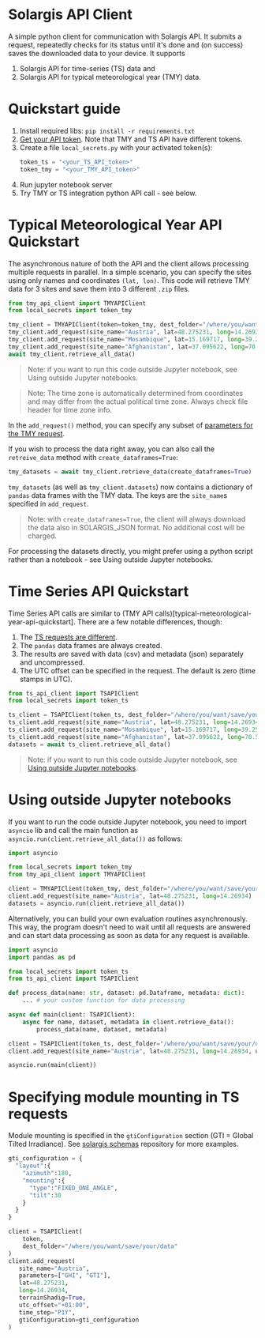 # Solargis API Client
A simple python client for communication with Solargis API. It submits a request, 
repeatedly checks for its status until it's done and (on success) saves the downloaded data to your device. It supports 

 1. Solargis API for time-series (TS) data and
 2. Solargis API for typical meteorological year (TMY) data.

# Quickstart guide

1. Install required libs: `pip install -r requirements.txt`
2. [Get your API token](https://kb.solargis.com/docs/generate-api-tokens). Note that TMY and TS API have different tokens.
3. Create a file `local_secrets.py` with your activated token(s): 
    ```py
    token_ts = "<your_TS_API_token>"
    token_tmy = "<your_TMY_API_token>"
    ```
4. Run jupyter notebook server
5. Try TMY  or TS integration python API call - see below.


# Typical Meteorological Year API Quickstart

The asynchronous nature of both the API and the client allows processing multiple
requests in parallel. In a simple scenario, you can specify the sites using only
names and coordinates `(lat, lon)`. This code will retrieve TMY data for 3 sites and
save them into 3 different `.zip` files.

```py
from tmy_api_client import TMYAPIClient
from local_secrets import token_tmy

tmy_client = TMYAPIClient(token=token_tmy, dest_folder="/where/you/want/save/your/data")
tmy_client.add_request(site_name="Austria", lat=48.275231, long=14.26934)
tmy_client.add_request(site_name="Mosambique", lat=15.169717, long=39.253761)
tmy_client.add_request(site_name="Afghanistan", lat=37.095622, long=70.557353)
await tmy_client.retrieve_all_data()
```

 > Note: if you want to run this code outside Jupyter notebook, see Using outside Jupyter notebooks.

 > Note: The time zone is automatically determined from coordinates and may differ from the actual political time zone. Always check file header for time zone info.

In the `add_request()` method, you can specify any subset of [parameters for the TMY request]([https://kb.solargis.com/apidocs/generate-tmy-data](https://kb.solargis.com/apidocs/get-requestis-for-tmy-data)).

If you wish to process the data right away, you can also call the `retreive_data` method with `create_dataframes=True`:
```py
tmy_datasets = await tmy_client.retrieve_data(create_dataframes=True)
```
`tmy_datasets` (as well as `tmy_client.datasets`) now contains a dictionary of `pandas` data frames with the TMY data. The keys are the `site_name`s specified in `add_request`. 

 > Note: with `create_dataframes=True`, the client will always download the data also in SOLARGIS_JSON format. No additional cost will be charged. 

For processing the datasets directly, you might prefer using a python script rather than a notebook - see Using outside Jupyter notebooks.

# Time Series API Quickstart
Time Series API calls are similar to (TMY API calls)[typical-meteorological-year-api-quickstart]. There are a few notable differences, though: 
 1. The [TS requests are different](https://kb.solargis.com/apidocs/get-requestid-for-timeseries-data). 
 2. The `pandas` data frames are always created.
 3. The results are saved with data (csv) and metadata (json) separately and uncompressed.
 4. The UTC offset can be specified in the request. The default is zero (time stamps in UTC).


```py
from ts_api_client import TSAPIClient
from local_secrets import token_ts

ts_client = TSAPIClient(token_ts, dest_folder="/where/you/want/save/your/data")
ts_client.add_request(site_name="Austria", lat=48.275231, long=14.26934, utc_offset="+01:00")
ts_client.add_request(site_name="Mosambique", lat=15.169717, long=39.253761, utc_offset="+02:00")
ts_client.add_request(site_name="Afghanistan", lat=37.095622, long=70.557353, utc_offset="+04:30")
datasets = await ts_client.retrieve_all_data()
```
 > Note: if you want to run this code outside Jupyter notebook, see [Using outside Jupyter notebooks](using-outside-jupyter-notebooks).

# Using outside Jupyter notebooks

If you want to run the code outside Jupyter notebook, you need to import `asyncio` lib and call the main function as `asyncio.run(client.retrieve_all_data())` as follows:

```py
import asyncio

from local_secrets import token_tmy
from tmy_api_client import TMYAPIClient

client = TMYAPIClient(token_tmy, dest_folder="/where/you/want/save/your/data")
client.add_request(site_name="Austria", lat=48.275231, long=14.26934)
datasets = asyncio.run(client.retrieve_all_data())
```


Alternatively, you can build your own evaluation routines asynchronously. This way, the program doesn't need to 
wait until all requests are answered and can start data processing as soon as data for any request is available. 

```py
import asyncio
import pandas as pd

from local_secrets import token_ts
from ts_api_client import TSAPIClient

def process_data(name: str, dataset: pd.Dataframe, metadata: dict):
    ... # your custom function for data processing

async def main(client: TSAPIClient):
    async for name, dataset, metadata in client.retrieve_data():
        process_data(name, dataset, metadata)

client = TSAPIClient(token_ts, dest_folder="/where/you/want/save/your/data")
client.add_request(site_name="Austria", lat=48.275231, long=14.26934, utc_offset="+01:00")

asyncio.run(main(client))
```


# Specifying module mounting in TS requests

Module mounting is specified in the `gtiConfiguration` section (GTI = Global Tilted Irradiance). See [solargis schemas](https://github.com/solargis/schemas/tree/main/examples/requests/public/ts_api) repository for more examples.

```py
gti_configuration = {
  "layout":{
    "azimuth":180,
    "mounting":{
      "type":"FIXED_ONE_ANGLE",
      "tilt":30
    }
  }
}

client = TSAPIClient(
    token, 
    dest_folder="/where/you/want/save/your/data"
)
client.add_request(
   site_name="Austria",
   parameters=["GHI", "GTI"],
   lat=48.275231,
   long=14.26934,
   terrainShadig=True,
   utc_offset="+01:00",
   time_step="P1Y",
   gtiConfiguration=gti_configuration
)
```
